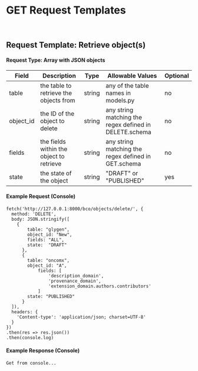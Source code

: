 # GET Request Templates

<br/>

## Request Template:  Retrieve object(s)

#### Request Type:  Array with JSON objects

Field | Description | Type | Allowable Values | Optional
------------ | ------------ | ------------ | ------------- | -------------
table | the table to retrieve the objects from | string | any of the table names in models.py | no
object_id | the ID of the object to delete | string | any string matching the regex defined in DELETE.schema | no
fields | the fields within the object to retrieve | string | any string matching the regex defined in GET.schema | no
state | the state of the object | string | "DRAFT" or "PUBLISHED"| yes

#### Example Request (Console)

```
fetch('http://127.0.0.1:8000/bco/objects/delete/', {
  method: 'DELETE',
  body: JSON.stringify([
    {
	    table: "glygen",
	    object_id: "New",
	    fields: "ALL",
	    state:  "DRAFT"
	  },
	  {
	    table: "oncomx",
	    object_id: "A",
            fields: [
                'description_domain',
                'provenance_domain',
                'extension_domain.authors.contributors'
            ]
	    state: "PUBLISHED"
	  }
  ]),
  headers: {
    'Content-type': 'application/json; charset=UTF-8'
  }
})
.then(res => res.json())
.then(console.log)
```

#### Example Response (Console)

```
Get from console...
```
